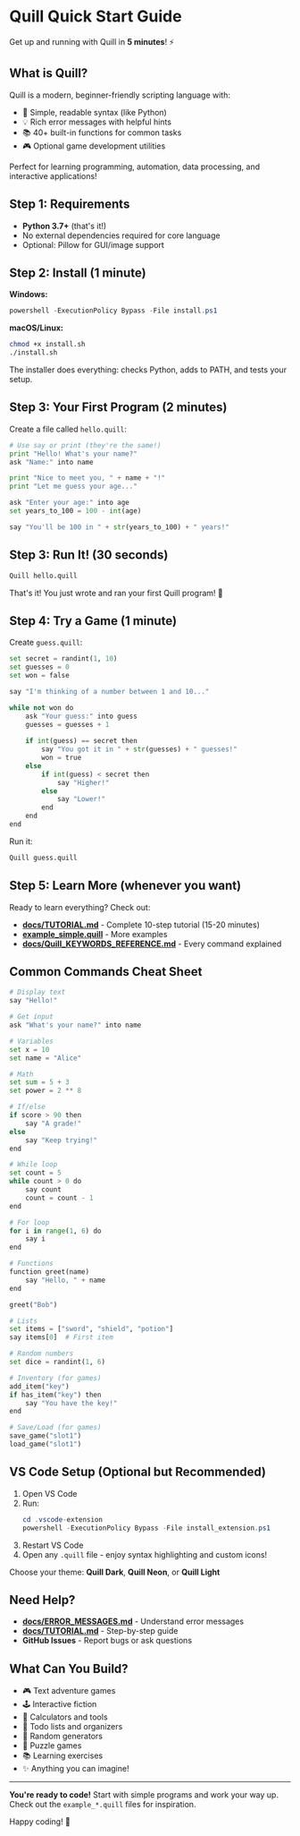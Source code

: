 # Quill Quick Start Guide

Get up and running with Quill in **5 minutes**! ⚡

## What is Quill?

Quill is a modern, beginner-friendly scripting language with:
- 🎯 Simple, readable syntax (like Python)
- 💡 Rich error messages with helpful hints
- 📚 40+ built-in functions for common tasks
- 🎮 Optional game development utilities

Perfect for learning programming, automation, data processing, and interactive applications!

## Step 1: Requirements

- **Python 3.7+** (that's it!)
- No external dependencies required for core language
- Optional: Pillow for GUI/image support

## Step 2: Install (1 minute)

**Windows:**
```powershell
powershell -ExecutionPolicy Bypass -File install.ps1
```

**macOS/Linux:**
```bash
chmod +x install.sh
./install.sh
```

The installer does everything: checks Python, adds to PATH, and tests your setup.

## Step 3: Your First Program (2 minutes)

Create a file called `hello.quill`:

```python
# Use say or print (they're the same!)
print "Hello! What's your name?"
ask "Name:" into name

print "Nice to meet you, " + name + "!"
print "Let me guess your age..."

ask "Enter your age:" into age
set years_to_100 = 100 - int(age)

say "You'll be 100 in " + str(years_to_100) + " years!"
```

## Step 3: Run It! (30 seconds)

```bash
Quill hello.quill
```

That's it! You just wrote and ran your first Quill program! 🎉

## Step 4: Try a Game (1 minute)

Create `guess.quill`:

```python
set secret = randint(1, 10)
set guesses = 0
set won = false

say "I'm thinking of a number between 1 and 10..."

while not won do
    ask "Your guess:" into guess
    guesses = guesses + 1
    
    if int(guess) == secret then
        say "You got it in " + str(guesses) + " guesses!"
        won = true
    else
        if int(guess) < secret then
            say "Higher!"
        else
            say "Lower!"
        end
    end
end
```

Run it:
```bash
Quill guess.quill
```

## Step 5: Learn More (whenever you want)

Ready to learn everything? Check out:

- **[docs/TUTORIAL.md](docs/TUTORIAL.md)** - Complete 10-step tutorial (15-20 minutes)
- **[example_simple.quill](example_simple.quill)** - More examples
- **[docs/Quill_KEYWORDS_REFERENCE.md](docs/Quill_KEYWORDS_REFERENCE.md)** - Every command explained

## Common Commands Cheat Sheet

```python
# Display text
say "Hello!"

# Get input
ask "What's your name?" into name

# Variables
set x = 10
set name = "Alice"

# Math
set sum = 5 + 3
set power = 2 ** 8

# If/else
if score > 90 then
    say "A grade!"
else
    say "Keep trying!"
end

# While loop
set count = 5
while count > 0 do
    say count
    count = count - 1
end

# For loop
for i in range(1, 6) do
    say i
end

# Functions
function greet(name)
    say "Hello, " + name
end

greet("Bob")

# Lists
set items = ["sword", "shield", "potion"]
say items[0]  # First item

# Random numbers
set dice = randint(1, 6)

# Inventory (for games)
add_item("key")
if has_item("key") then
    say "You have the key!"
end

# Save/Load (for games)
save_game("slot1")
load_game("slot1")
```

## VS Code Setup (Optional but Recommended)

1. Open VS Code
2. Run:
   ```powershell
   cd .vscode-extension
   powershell -ExecutionPolicy Bypass -File install_extension.ps1
   ```
3. Restart VS Code
4. Open any `.quill` file - enjoy syntax highlighting and custom icons!

Choose your theme: **Quill Dark**, **Quill Neon**, or **Quill Light**

## Need Help?

- **[docs/ERROR_MESSAGES.md](docs/ERROR_MESSAGES.md)** - Understand error messages
- **[docs/TUTORIAL.md](docs/TUTORIAL.md)** - Step-by-step guide
- **GitHub Issues** - Report bugs or ask questions

## What Can You Build?

- 🎮 Text adventure games
- 🕹️ Interactive fiction
- 🧮 Calculators and tools
- 📝 Todo lists and organizers
- 🎲 Random generators
- 🧩 Puzzle games
- 📚 Learning exercises
- ✨ Anything you can imagine!

---

**You're ready to code!** Start with simple programs and work your way up. Check out the `example_*.quill` files for inspiration.

Happy coding! 🚀
